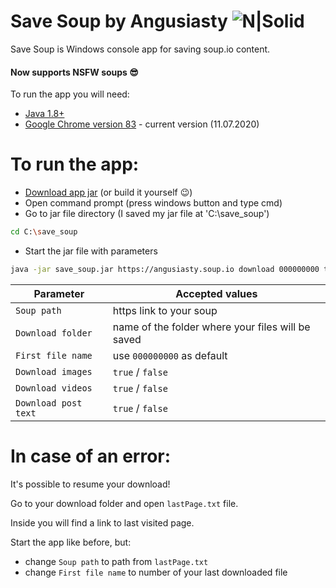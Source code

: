 # Save Soup by Angusiasty ![N|Solid](https://i.imgur.com/Wha8o59.jpg)

Save Soup is Windows console app for saving soup.io content.

#### Now supports NSFW soups 😎

To run the app you will need:
  - [Java 1.8+](https://www.java.com/en/download/)
  - [Google Chrome version 83](https://www.google.com/chrome/) - current version (11.07.2020)

# To run the app:

  - [Download app jar](https://drive.google.com/file/d/1HOOObq38P6pkItfo4UpipckladPpNuMa/view?usp=sharing) (or build it yourself 😉)
  - Open command prompt (press windows button and type cmd)
  - Go to jar file directory (I saved my jar file at 'C:\save_soup')
```sh
cd C:\save_soup
```
  - Start the jar file with parameters
```sh
java -jar save_soup.jar https://angusiasty.soup.io download 000000000 true false false
```
| Parameter | Accepted values |
| ------ | ------ |
| ```Soup path``` | https link to your soup |
| ```Download folder``` | name of the folder where your files will be saved |
| ```First file name``` | use ```000000000``` as default |
| ```Download images``` | ```true``` / ```false``` |
| ```Download videos``` | ```true``` / ```false``` |
| ```Download post text``` | ```true``` / ```false``` |

# In case of an error:
  It's possible to resume your download!
  
  Go to your download folder and open ```lastPage.txt``` file.
  
  Inside you will find a link to last visited page.
  
  Start the app like before, but:
  - change ```Soup path``` to path from ```lastPage.txt```
  - change ```First file name``` to number of your last downloaded file
